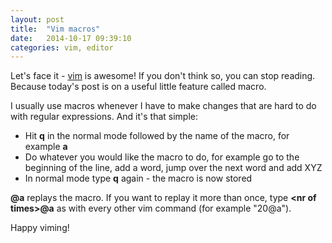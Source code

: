 ```yaml
---
layout: post
title:  "Vim macros"
date:   2014-10-17 09:39:10
categories: vim, editor
---
```


Let's face it - [vim](http://www.vim.org/) is awesome!
If you don't think so, you can stop reading. Because today's post is
on a useful little feature called macro.

I usually use macros whenever I have to make changes that are hard to do
with regular expressions. And it's that simple:

- Hit **q** in the normal mode followed by the name of the macro, for
  example **a**
- Do whatever you would like the macro to do, for example go to the
  beginning of the line, add a word, jump over the next word and add
  XYZ
- In normal mode type **q** again - the macro is now stored

**@a** replays the macro.
If you want to replay it more than once, type **\<nr of times\>@a** as with every
other vim command (for example "20@a").

Happy viming!
